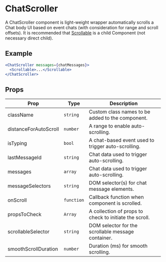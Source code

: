 # ChatScroller

A ChatScroller component is light-weight wrapper automatically scrolls a Chat body UI based on event chats (with consideration for range and scroll offsets). It is recommended that [Scrollable](../Scrollable) is a child Component (not necessary direct child).

## Example

```jsx
<ChatScroller messages={chatMessages}>
  <Scrollable>...</Scrollable>
</ChatScroller>
```

## Props

| Prop                  | Type       | Description                                            |
| --------------------- | ---------- | ------------------------------------------------------ |
| className             | `string`   | Custom class names to be added to the component.       |
| distanceForAutoScroll | `number`   | A range to enable auto-scrolling.                      |
| isTyping              | `bool`     | A chat-based event used to trigger auto-scrolling.     |
| lastMessageId         | `string`   | Chat data used to trigger auto-scrolling.              |
| messages              | `array`    | Chat data used to trigger auto-scrolling.              |
| messageSelectors      | `string`   | DOM selector(s) for chat message elements.             |
| onScroll              | `function` | Callback function when component is scrolled.          |
| propsToCheck          | `Array`    | A collection of props to check to initiate the scroll. |
| scrollableSelector    | `string`   | DOM selector for the scrollable message container.     |
| smoothScrollDuration  | `number`   | Duration (ms) for smooth scrolling.                    |
